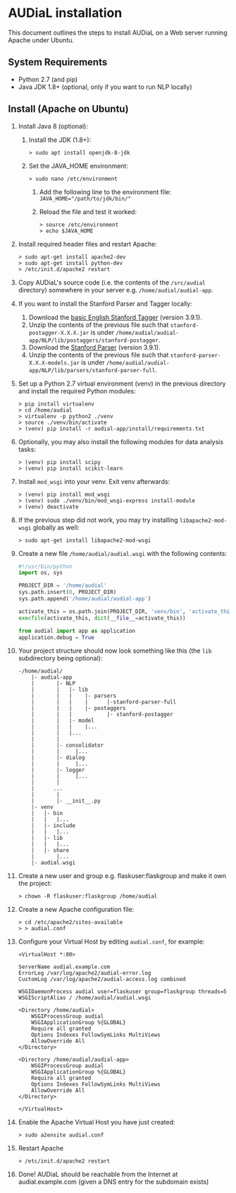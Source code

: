 # AUDiaL installation

This document outlines the steps to install AUDiaL on a Web server running Apache under Ubuntu.

## System Requirements

- Python 2.7 (and pip)
- Java JDK 1.8+ (optional, only if you want to run NLP locally)

## Install (Apache on Ubuntu)

1. Install Java 8 (optional):
    1. Install the JDK (1.8+):

        ```shell
        > sudo apt install openjdk-8-jdk
        ```

    2. Set the JAVA_HOME environment:

        ```shell
        > sudo nano /etc/environment
        ```

        1.  Add the following line to the environment file: `JAVA_HOME="/path/to/jdk/bin/"`
        2.  Reload the file and test it worked:

            ```shell
            > source /etc/environment
            > echo $JAVA_HOME
            ```

2. Install required header files and restart Apache:

    ```shell
    > sudo apt-get install apache2-dev
    > sudo apt-get install python-dev
    > /etc/init.d/apache2 restart
    ``` 

3. Copy AUDiaL's source code (i.e. the contents of the `/src/audial` directory) somewhere in your server e.g. `/home/audial/audial-app`.
4. If you want to install the Stanford Parser and Tagger locally: 
    1. Download the [basic English Stanford Tagger](https://nlp.stanford.edu/software/tagger.shtml#Download) (version 3.9.1).
    2. Unzip the contents of the previous file such that `stanford-postagger-X.X.X.jar` is under `/home/audial/audial-app/NLP/lib/postaggers/stanford-postagger`.
    3. Download the [Stanford Parser](https://nlp.stanford.edu/software/lex-parser.shtml#Download) (version 3.9.1).
    4. Unzip the contents of the previous file such that `stanford-parser-X.X.X-models.jar` is under `/home/audial/audial-app/NLP/lib/parsers/stanford-parser-full`.
5. Set up a Python 2.7 virtual environment (venv) in the previous directory and install the required Python modules:

    ```shell
    > pip install virtualenv
    > cd /home/audial
    > virtualenv -p python2 ./venv
    > source ./venv/bin/activate
    > (venv) pip install -r audial-app/install/requirements.txt
    ```

6. Optionally, you may also install the following modules for data analysis tasks:

    ```shell
    > (venv) pip install scipy
    > (venv) pip install scikit-learn
    ```

7. Install `mod_wsgi` into your venv. Exit venv afterwards:

    ```shell
    > (venv) pip install mod_wsgi
    > (venv) sudo ./venv/bin/mod_wsgi-express install-module
    > (venv) deactivate
    ```
   
8. If the previous step did not work, you may try installing `libapache2-mod-wsgi` globally as well:

    ```shell
    > sudo apt-get install libapache2-mod-wsgi
    ```

9.  Create a new file `/home/audial/audial.wsgi` with the following contents:

    ```python
    #!/usr/bin/python
    import os, sys
    
    PROJECT_DIR = '/home/audial'
    sys.path.insert(0, PROJECT_DIR)
    sys.path.append('/home/audial/audial-app')
    
    activate_this = os.path.join(PROJECT_DIR, 'venv/bin', 'activate_this.py' )
    execfile(activate_this, dict(__file__=activate_this))
    
    from audial import app as application
    application.debug = True
    ```

10. Your project structure should now look something like this (the `lib` subdirectory being optional):

    ```
    -/home/audial/
        |- audial-app
        |       |- NLP
        |       |   |- lib
        |       |   |    |- parsers
        |       |   |    |      |-stanford-parser-full            
        |       |   |    |- postaggers
        |       |   |           |- stanford-postagger
        |       |   |- model
        |       |   |    |...
        |       |   |...
        |       |     
        |       |- consolidator
        |       |     |...
        |       |- dialog
        |       |     |...
        |       |- logger
        |       |     |...
        |       |
        |      ...
        |       |
        |       |- __init__.py
        |- venv
        |   |- bin
        |   |   |...
        |   |- include
        |   |   |...
        |   |- lib
        |   |   |...
        |   |- share
        |       |...
        |- audial.wsgi
    ```

11. Create a new user and group e.g. flaskuser:flaskgroup and make it own the project:

    ```shell
    > chown -R flaskuser:flaskgroup /home/audial
    ```

12. Create a new Apache configuration file:

    ```shell
    > cd /etc/apache2/sites-available
    > > audial.conf
    ```

13. Configure your Virtual Host by editing `audial.conf`, for example:

    ```
    <VirtualHost *:80>
    
    ServerName audial.example.com
    ErrorLog /var/log/apache2/audial-error.log
    CustomLog /var/log/apache2/audial-access.log combined

    WSGIDaemonProcess audial user=flaskuser group=flaskgroup threads=5
    WSGIScriptAlias / /home/audial/audial.wsgi
	
	<Directory /home/audial>
        WSGIProcessGroup audial
        WSGIApplicationGroup %{GLOBAL}
        Require all granted
		Options Indexes FollowSymLinks MultiViews
        AllowOverride All
    </Directory>
	
	<Directory /home/audial/audial-app>
        WSGIProcessGroup audial
        WSGIApplicationGroup %{GLOBAL}
        Require all granted
		Options Indexes FollowSymLinks MultiViews
        AllowOverride All
    </Directory>

    </VirtualHost>
    ```

14. Enable the Apache Virtual Host you have just created:

    ```shell
    > sudo a2ensite audial.conf
    ```

15. Restart Apache

    ```shell
    > /etc/init.d/apache2 restart
    ``` 
    
16. Done! AUDiaL should be reachable from the Internet at audial.example.com (given a DNS entry for the subdomain exists)
